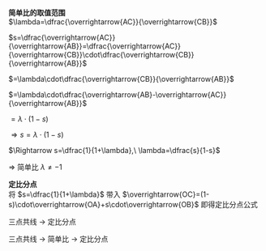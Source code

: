 **简单比的取值范围**  
$\lambda=\dfrac{\overrightarrow{AC}}{\overrightarrow{CB}}$  
  
$s=\dfrac{\overrightarrow{AC}}{\overrightarrow{AB}}=\dfrac{\overrightarrow{AC}}{\overrightarrow{CB}}\cdot\dfrac{\overrightarrow{CB}}{\overrightarrow{AB}}$  
  
$=\lambda\cdot\dfrac{\overrightarrow{CB}}{\overrightarrow{AB}}$  
  
$=\lambda\cdot\dfrac{\overrightarrow{AB}-\overrightarrow{AC}}{\overrightarrow{AB}}$  
  
$=\lambda\cdot(1-s)$  
  
$\Rightarrow s=\lambda\cdot(1-s)$  
  
$\Rightarrow s=\dfrac{1}{1+\lambda},\ \lambda=\dfrac{s}{1-s}$  
  
$\Rightarrow$ 简单比 $\lambda\neq-1$  
  
**定比分点**  
将 $s=\dfrac{1}{1+\lambda}$ 带入 $\overrightarrow{OC}=(1-s)\cdot\overrightarrow{OA}+s\cdot\overrightarrow{OB}$ 即得定比分点公式  
  
三点共线 $\to$ 定比分点  
  
三点共线 $\to$ 简单比 $\to$ 定比分点  
